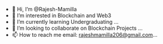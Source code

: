 - 👋 Hi, I’m @Rajesh-Mamilla
- 👀 I’m interested in Blockchain and Web3
- 🌱 I’m currently learning Undergraduating ...
- 💞️ I’m looking to collaborate on Blockchain Projects ...
- 📫 How to reach me email: rajeshmamilla206@gmail.com...

<!---
Rajesh-Mamilla/Rajesh-Mamilla is a ✨ special ✨ repository because its `README.md` (this file) appears on your GitHub profile.
You can click the Preview link to take a look at your changes.
--->

